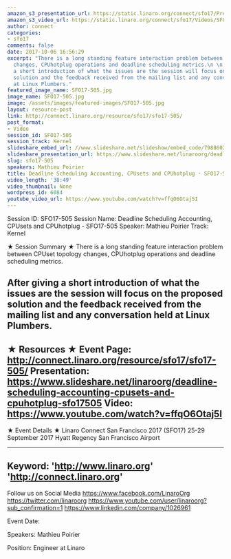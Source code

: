 ```yaml
---
amazon_s3_presentation_url: https://static.linaro.org/connect/sfo17/Presentations/SFO17-505%20Deadline%20Scheduling%20Accounting%2C%20CPUset%20and%20CPUhotplug.pdf
amazon_s3_video_url: https://static.linaro.org/connect/sfo17/Videos/SFO17-505%20-%20Deadline%20Scheduling%20Accounting%252C%20CPUsets%20and%20CPUhotplug.mp4
author: connect
categories:
- sfo17
comments: false
date: 2017-10-06 16:56:29
excerpt: "There is a long standing feature interaction problem between CPUset topology
  changes, CPUhotplug operations and deadline scheduling metrics.\n \n After giving
  a short introduction of what the issues are the session will focus on the proposed
  solution and the feedback received from the mailing list and any conversation held
  at Linux Plumbers."
featured_image_name: SFO17-505.jpg
image_name: SFO17-505.jpg
image: /assets/images/featured-images/SFO17-505.jpg
layout: resource-post
link: http://connect.linaro.org/resource/sfo17/sfo17-505/
post_format:
- Video
session_id: SFO17-505
session_track: Kernel
slideshare_embed_url: //www.slideshare.net/slideshow/embed_code/79886022
slideshare_presentation_url: https://www.slideshare.net/linaroorg/deadline-scheduling-accounting-cpusets-and-cpuhotplug-sfo17505
slug: sfo17-505
speakers: Mathieu Poirier
title: Deadline Scheduling Accounting, CPUsets and CPUhotplug - SFO17-505
video_length: '38:49'
video_thumbnail: None
wordpress_id: 6084
youtube_video_url: https://www.youtube.com/watch?v=ffqO6Otaj5I
---
```


Session ID: SFO17-505
Session Name: Deadline Scheduling Accounting, CPUsets and CPUhotplug - SFO17-505
Speaker: Mathieu Poirier
Track: Kernel


★ Session Summary ★
There is a long standing feature interaction problem between CPUset topology changes, CPUhotplug operations and deadline scheduling metrics.

 After giving a short introduction of what the issues are the session will focus on the proposed solution and the feedback received from the mailing list and any conversation held at Linux Plumbers.
---------------------------------------------------
★ Resources ★
Event Page: http://connect.linaro.org/resource/sfo17/sfo17-505/
Presentation: https://www.slideshare.net/linaroorg/deadline-scheduling-accounting-cpusets-and-cpuhotplug-sfo17505
Video: https://www.youtube.com/watch?v=ffqO6Otaj5I
 ---------------------------------------------------

★ Event Details ★
Linaro Connect San Francisco 2017 (SFO17)
25-29 September 2017
Hyatt Regency San Francisco Airport

---------------------------------------------------
Keyword:
'http://www.linaro.org'
'http://connect.linaro.org'
---------------------------------------------------
Follow us on Social Media
https://www.facebook.com/LinaroOrg
https://twitter.com/linaroorg
https://www.youtube.com/user/linaroorg?sub_confirmation=1
https://www.linkedin.com/company/1026961

Event Date: 

Speakers: Mathieu Poirier

Position: Engineer at Linaro
